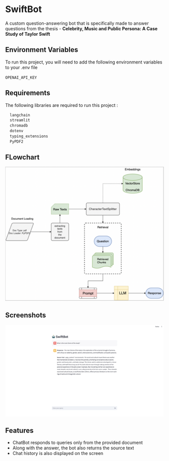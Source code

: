 
# SwiftBot

A custom question-answering bot that is specifically made to answer questions from the thesis - **Celebrity, Music and Public Persona: A Case Study of Taylor Swift**




## Environment Variables

To run this project, you will need to add the following environment variables to your .env file

`OPENAI_API_KEY`


## Requirements

The following libraries are required to run this project :

```bash
  langchain
  streamlit
  chromadb
  dotenv
  typing_extensions
  PyPDF2
```
    
## FLowchart

![alt text](https://github.com/SohaHussain/SwiftBot/blob/main/flowchart.png)


## Screenshots

![App Screenshot](https://github.com/SohaHussain/SwiftBot/blob/main/ss1.png)


## Features

- ChatBot responds to queries only from the provided document
- Along with the answer, the bot also returns the source text
- Chat history is also displayed on the screen

